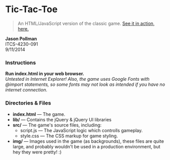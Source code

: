 # Tic-Tac-Toe
> An HTML/JavaScript version of the classic game. [See it in action, here.](http://www.jasonpollman.com/tic-tac-toe)

**Jason Pollman**  
ITCS-4230-091  
9/11/2014


### Instructions
**Run index.html in your web browser.**  
*Untested in Internet Explorer! Also, the game uses Google Fonts with @import statements, so some fonts may not look as intended if you have no internet connection.*

### Directories & Files
* **index.html** — The game.
* **lib/** — Contains the jQuery & jQuery UI libraries
* **src/** — The game's source files, including:
  - script.js — The JavaScript logic which controlls gameplay.
  - style.css — The CSS markup for game styling.
* **img/** — Images used in the game (as backgrounds), these files are quite large, and probably wouldn't be used in a production environment, but hey they were pretty! :)
